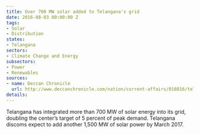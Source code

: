 ```yaml
---
title: Over 700 MW solar added to Telangana's grid
date: 2016-08-03 00:00:00 Z
tags:
- Solar
- Distribution
states:
- Telangana
sectors:
- Climate Change and Energy
subsectors:
- Power
- Renewables
sources:
- name: Deccan Chronicle
  url: http://www.deccanchronicle.com/nation/current-affairs/010816/telangana-beats-solar-power-target.html
details: 
---
```


Telangana has integrated more than 700 MW of solar energy into its grid, doubling the center’s target of 5 percent of peak demand. Telangana discoms expect to add another 1,500 MW of solar power by March 2017.
